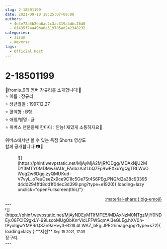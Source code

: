 ```yaml
---
slug: 2-18501199
date: 2021-09-10 18:25:07+09:00
authors:
  - 4e3e72a5b2ea6ad2c3ac319a4dbc26d0
  - 01435f74a49ba8a519705ad242348232
categories:
  - Jisun
  - Weverse
tags:
  - Official Post
---
```


# 2-18501199

<div class="post-container" markdown="1">
<div class="content-container md-sidebar__scrollwrap" markdown="1">

💌fromis_9의 멤버 장규리를 소개합니다!💌<br>⭐ 이름 : 장규리<br>⭐ 생년월일 : 1997.12.27<br>⭐ 혈액형 : B형<br>⭐ 애칭/별명 : 귤<br>⭐ 위버스 팬분들께 한마디 : 안뇽! 재밌게 소통하자요🧡<br><br>위버스에서만 볼 수 있는 독점 Shorts 영상도<br>함께 공개합니다!📷💝
<figure markdown="1">
![](https://phinf.wevpstatic.net/MjAyMjA2MjRfODgg/MDAxNjU2MDY3MTY0MDMw.6AUr_FAnbzAafLbQ7FpRwFXxuYgQgTRLWuOWug2w6Dgg.zyQMUKud-V7vyL_oTeuOseZx9ce9C1Ic5Oe7St4S6PEg.PNG/d2a38c93395d4dd294ffd8dd1f04ec3d399.png?type=e1920){ loading=lazy onclick="openFullscreen(this)"}
</figure>


</div>
</div>

<div style="text-align: right;" markdown="1">
<a href="https://weverse.io/fromis9/fanpost/2-18501199" style="text-align: right;">:material-share:{.big-emoji}</a>
</div>
---

<div class="comments-container md-sidebar__scrollwrap" markdown="1">
<div class="comment" markdown="1">
<div class='id-container' markdown="1">
![](https://phinf.wevpstatic.net/MjAyNDEyMTlfMTE5/MDAxNzM0NTgzMjY0NDEy.08FClE9gxLY-99LscoMUgQbKnrVicLFFWSqmAi3eGLEg.hXV0n-tPyoIqjwYMPRrQ8Zn9aHvy3-B2llL4LWAZ_bEg.JPEG/image.jpg?type=s72){ loading=lazy }
**<span class="artist">지선</span>** <small>Sep 15 2021, 17:35</small><br>
</div>
<div class='comment-body' markdown="1">
장구리..
</div>
</div>
</div>
---
